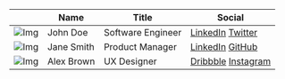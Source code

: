 |               | Name        | Title             | Social                        |
|---------------|-------------|------------------ |-------------------------------|
| ![Img](url)   | John Doe    | Software Engineer | [LinkedIn](#) [Twitter](#)    |
| ![Img](url)   | Jane Smith  | Product Manager   | [LinkedIn](#) [GitHub](#)     |
| ![Img](url)   | Alex Brown  | UX Designer       | [Dribbble](#) [Instagram](#)  |
